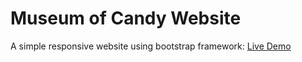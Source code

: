# Museum of Candy Website

A simple responsive website using bootstrap framework: [Live Demo](https://og-cz.github.io/museum-of-candy/)
